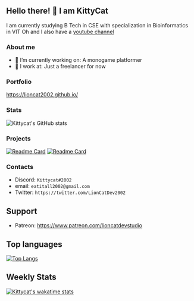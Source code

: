 ## Hello there! 👋 I am KittyCat
I am currently studying B Tech in CSE with specialization in Bioinformatics in VIT
Oh and I also have a [youtube channel](https://www.youtube.com/channel/UCXZejZkv7CLfcC8HZFryO3Q)

<!--
**Lioncat2002/Lioncat2002** is a ✨ _special_ ✨ repository because its `README.md` (this file) appears on your GitHub profile.-->

### About me
- 🔭 I’m currently working on: A monogame platformer
- 💼 I work at:  Just a freelancer for now


### Portfolio
https://lioncat2002.github.io/

### Stats
![Kittycat's GitHub stats](https://github-readme-stats.vercel.app/api?username=Lioncat2002&count_private=true&show_icons=true&hide_title=true&include_all_commits=true)



### Projects
[![Readme Card](https://github-readme-stats.vercel.app/api/pin/?username=Lioncat2002&repo=pylcanim)](https://github.com/Lioncat2002/pylcanim)
[![Readme Card](https://github-readme-stats.vercel.app/api/pin/?username=Lioncat2002&repo=purrOS-reboot)](https://github.com/Lioncat2002/purrOS-reboot)


### Contacts
- Discord: `Kittycat#2002`
- email: `eatitall2002@gmail.com`
- Twitter: `https://twitter.com/LionCatDev2002`

## Support
- Patreon: https://www.patreon.com/lioncatdevstudio

## Top languages
[![Top Langs](https://github-readme-stats.vercel.app/api/top-langs/?username=Lioncat2002&langs_count=8)](https://github.com/anuraghazra/github-readme-stats)



## Weekly Stats
[![Kittycat's wakatime stats](https://github-readme-stats.vercel.app/api/wakatime?username=Lioncat2002)](https://github.com/anuraghazra/github-readme-stats)




